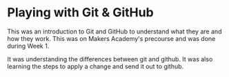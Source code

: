 # Playing with Git & GitHub #

This was an introduction to Git and GitHub to understand what they are and how they work.
This was on Makers Academy's precourse and was done during Week 1.

It was understanding the differences between git and github. It was also 
learning the steps to apply a change and send it out to github.
